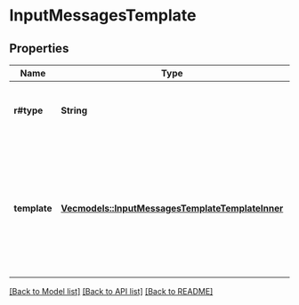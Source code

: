 # InputMessagesTemplate

## Properties

Name | Type | Description | Notes
------------ | ------------- | ------------- | -------------
**r#type** | **String** | The type of input messages. Always `template`. | 
**template** | [**Vec<models::InputMessagesTemplateTemplateInner>**](InputMessagesTemplate_template_inner.md) | A list of chat messages forming the prompt or context. May include variable references to the `item` namespace, ie {{item.name}}. | 

[[Back to Model list]](../README.md#documentation-for-models) [[Back to API list]](../README.md#documentation-for-api-endpoints) [[Back to README]](../README.md)


